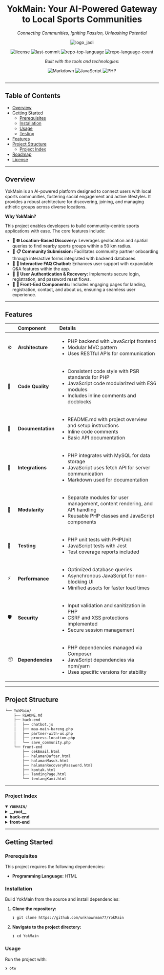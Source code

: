 
<!-- HEADER STYLE: CLASSIC -->
<div align="center">


# YokMain: Your AI-Powered Gateway to Local Sports Communities

<em>Connecting Communities, Igniting Passion, Unleashing Potential</em>

![logo_jadi](https://github.com/user-attachments/assets/e965c5e8-0627-41b2-80ba-072ee66b0105)

<!-- BADGES -->
<img src="https://img.shields.io/github/license/unknownman77/YokMain?style=flat&logo=opensourceinitiative&logoColor=white&color=0080ff" alt="license">
<img src="https://img.shields.io/github/last-commit/unknownman77/YokMain?style=flat&logo=git&logoColor=white&color=0080ff" alt="last-commit">
<img src="https://img.shields.io/github/languages/top/unknownman77/YokMain?style=flat&color=0080ff" alt="repo-top-language">
<img src="https://img.shields.io/github/languages/count/unknownman77/YokMain?style=flat&color=0080ff" alt="repo-language-count">

<em>Built with the tools and technologies:</em>

<img src="https://img.shields.io/badge/Markdown-000000.svg?style=flat&logo=Markdown&logoColor=white" alt="Markdown">
<img src="https://img.shields.io/badge/JavaScript-F7DF1E.svg?style=flat&logo=JavaScript&logoColor=black" alt="JavaScript">
<img src="https://img.shields.io/badge/PHP-777BB4.svg?style=flat&logo=PHP&logoColor=white" alt="PHP">

</div>
<br>

---

## Table of Contents

- [Overview](#overview)
- [Getting Started](#getting-started)
    - [Prerequisites](#prerequisites)
    - [Installation](#installation)
    - [Usage](#usage)
    - [Testing](#testing)
- [Features](#features)
- [Project Structure](#project-structure)
    - [Project Index](#project-index)
- [Roadmap](#roadmap)
- [License](#license)

---

## Overview

YokMain is an AI-powered platform designed to connect users with local sports communities, fostering social engagement and active lifestyles. It provides a robust architecture for discovering, joining, and managing athletic groups across diverse locations.

**Why YokMain?**

This project enables developers to build community-centric sports applications with ease. The core features include:

- 🧭 **🌐 Location-Based Discovery:** Leverages geolocation and spatial queries to find nearby sports groups within a 50 km radius.
- 📝 **📋 Community Submission:** Facilitates community partner onboarding through interactive forms integrated with backend databases.
- 💬 **🤖 Interactive FAQ Chatbot:** Enhances user support with expandable Q&A features within the app.
- 🔐 **🔑 User Authentication & Recovery:** Implements secure login, registration, and password reset flows.
- 🎯 **📱 Front-End Components:** Includes engaging pages for landing, registration, contact, and about us, ensuring a seamless user experience.

---

## Features

|      | Component            | Details                                                                                     |
| :--- | :------------------- | :------------------------------------------------------------------------------------------ |
| ⚙️  | **Architecture**     | <ul><li>PHP backend with JavaScript frontend</li><li>Modular MVC pattern</li><li>Uses RESTful APIs for communication</li></ul> |
| 🔩 | **Code Quality**     | <ul><li>Consistent code style with PSR standards for PHP</li><li>JavaScript code modularized with ES6 modules</li><li>Includes inline comments and docblocks</li></ul> |
| 📄 | **Documentation**    | <ul><li>README.md with project overview and setup instructions</li><li>Inline code comments</li><li>Basic API documentation</li></ul> |
| 🔌 | **Integrations**     | <ul><li>PHP integrates with MySQL for data storage</li><li>JavaScript uses fetch API for server communication</li><li>Markdown used for documentation</li></ul> |
| 🧩 | **Modularity**       | <ul><li>Separate modules for user management, content rendering, and API handling</li><li>Reusable PHP classes and JavaScript components</li></ul> |
| 🧪 | **Testing**          | <ul><li>PHP unit tests with PHPUnit</li><li>JavaScript tests with Jest</li><li>Test coverage reports included</li></ul> |
| ⚡️  | **Performance**      | <ul><li>Optimized database queries</li><li>Asynchronous JavaScript for non-blocking UI</li><li>Minified assets for faster load times</li></ul> |
| 🛡️ | **Security**         | <ul><li>Input validation and sanitization in PHP</li><li>CSRF and XSS protections implemented</li><li>Secure session management</li></ul> |
| 📦 | **Dependencies**     | <ul><li>PHP dependencies managed via Composer</li><li>JavaScript dependencies via npm/yarn</li><li>Uses specific versions for stability</li></ul> |

---

## Project Structure

```sh
└── YokMain/
    ├── README.md
    ├── back-end
    │   ├── chatbot.js
    │   ├── mau-main-bareng.php
    │   ├── partner-with-us.php
    │   ├── process-location.php
    │   └── save_community.php
    └── front-end
        ├── cekEmail.html
        ├── halamanDaftar.html
        ├── halamanMasuk.html
        ├── halamanRecoveryPassword.html
        ├── kontak.html
        ├── landingPage.html
        └── tentangKami.html
```

---

### Project Index

<details open>
	<summary><b><code>YOKMAIN/</code></b></summary>
	<!-- __root__ Submodule -->
	<details>
		<summary><b>__root__</b></summary>
		<blockquote>
			<div class='directory-path' style='padding: 8px 0; color: #666;'>
				<code><b>⦿ __root__</b></code>
			<table style='width: 100%; border-collapse: collapse;'>
			<thead>
				<tr style='background-color: #f8f9fa;'>
					<th style='width: 30%; text-align: left; padding: 8px;'>File Name</th>
					<th style='text-align: left; padding: 8px;'>Summary</th>
				</tr>
			</thead>
				<tr style='border-bottom: 1px solid #eee;'>
					<td style='padding: 8px;'><b><a href='https://github.com/unknownman77/YokMain/blob/master/README.md'>README.md</a></b></td>
					<td style='padding: 8px;'>- Provides an overview of YokMains core functionality as an AI-driven platform that connects users with local sports communities<br>- It facilitates discovering and joining diverse athletic groups, supporting users in building connections and engaging in sports regardless of location or experience level<br>- This README highlights the applications purpose within the broader architecture, emphasizing its role in fostering community and activity.</td>
				</tr>
			</table>
		</blockquote>
	</details>
	<!-- back-end Submodule -->
	<details>
		<summary><b>back-end</b></summary>
		<blockquote>
			<div class='directory-path' style='padding: 8px 0; color: #666;'>
				<code><b>⦿ back-end</b></code>
			<table style='width: 100%; border-collapse: collapse;'>
			<thead>
				<tr style='background-color: #f8f9fa;'>
					<th style='width: 30%; text-align: left; padding: 8px;'>File Name</th>
					<th style='text-align: left; padding: 8px;'>Summary</th>
				</tr>
			</thead>
				<tr style='border-bottom: 1px solid #eee;'>
					<td style='padding: 8px;'><b><a href='https://github.com/unknownman77/YokMain/blob/master/back-end/partner-with-us.php'>partner-with-us.php</a></b></td>
					<td style='padding: 8px;'>- Facilitates community partner submissions by providing a form to collect detailed information about sports groups, including location via interactive map and geolocation features<br>- Integrates with the backend database to store community details, supporting the platforms architecture for managing and displaying user-generated community data within the broader application ecosystem.</td>
				</tr>
				<tr style='border-bottom: 1px solid #eee;'>
					<td style='padding: 8px;'><b><a href='https://github.com/unknownman77/YokMain/blob/master/back-end/chatbot.js'>chatbot.js</a></b></td>
					<td style='padding: 8px;'>- Provides an interactive FAQ feature for the Yok Main Super App, enabling users to access common questions and answers about the platform<br>- Facilitates user engagement by allowing questions to be expanded or collapsed, enhancing the overall user experience and supporting community interaction within the app’s architecture.</td>
				</tr>
				<tr style='border-bottom: 1px solid #eee;'>
					<td style='padding: 8px;'><b><a href='https://github.com/unknownman77/YokMain/blob/master/back-end/process-location.php'>process-location.php</a></b></td>
					<td style='padding: 8px;'>- Facilitates retrieval of nearby partner locations within a 50 km radius based on provided geographic coordinates<br>- Integrates with the database to perform spatial queries, returning sorted results to support location-based features in the application<br>- Serves as a core backend component enabling proximity-based partner discovery within the overall system architecture.</td>
				</tr>
				<tr style='border-bottom: 1px solid #eee;'>
					<td style='padding: 8px;'><b><a href='https://github.com/unknownman77/YokMain/blob/master/back-end/mau-main-bareng.php'>mau-main-bareng.php</a></b></td>
					<td style='padding: 8px;'>- Facilitates user discovery of nearby gaming communities by retrieving and displaying relevant details based on user location or general search<br>- Integrates geolocation to prioritize proximity, offers options to customize the number of communities shown, and presents comprehensive community information within an engaging interface<br>- Serves as a core component for connecting users with local activity groups within the broader platform architecture.</td>
				</tr>
				<tr style='border-bottom: 1px solid #eee;'>
					<td style='padding: 8px;'><b><a href='https://github.com/unknownman77/YokMain/blob/master/back-end/save_community.php'>save_community.php</a></b></td>
					<td style='padding: 8px;'>- Facilitates the submission and storage of community event data into the database, enabling users to register new sports communities with details such as location, schedule, and contact information<br>- Ensures data validation and integrity before persisting entries, supporting the broader architecture of community management and engagement within the platform.</td>
				</tr>
			</table>
		</blockquote>
	</details>
	<!-- front-end Submodule -->
	<details>
		<summary><b>front-end</b></summary>
		<blockquote>
			<div class='directory-path' style='padding: 8px 0; color: #666;'>
				<code><b>⦿ front-end</b></code>
			<table style='width: 100%; border-collapse: collapse;'>
			<thead>
				<tr style='background-color: #f8f9fa;'>
					<th style='width: 30%; text-align: left; padding: 8px;'>File Name</th>
					<th style='text-align: left; padding: 8px;'>Summary</th>
				</tr>
			</thead>
				<tr style='border-bottom: 1px solid #eee;'>
					<td style='padding: 8px;'><b><a href='https://github.com/unknownman77/YokMain/blob/master/front-end/tentangKami.html'>tentangKami.html</a></b></td>
					<td style='padding: 8px;'>- Provides an informative About Us webpage introducing a student-led platform aimed at fostering community connections through sports and shared interests<br>- It emphasizes the team's motivation, core values, and vision to create a supportive environment for individuals seeking meaningful social engagement, especially for students navigating new environments<br>- The page enhances the overall site architecture by establishing the project's mission and community focus.</td>
				</tr>
				<tr style='border-bottom: 1px solid #eee;'>
					<td style='padding: 8px;'><b><a href='https://github.com/unknownman77/YokMain/blob/master/front-end/halamanRecoveryPassword.html'>halamanRecoveryPassword.html</a></b></td>
					<td style='padding: 8px;'>- Facilitates user password recovery by providing an intuitive interface for submitting email addresses to receive reset links<br>- Integrates seamlessly into the authentication flow, enabling users to initiate password reset requests efficiently<br>- Enhances user experience with clear instructions and navigation options, supporting the overall security and accessibility architecture of the application.</td>
				</tr>
				<tr style='border-bottom: 1px solid #eee;'>
					<td style='padding: 8px;'><b><a href='https://github.com/unknownman77/YokMain/blob/master/front-end/halamanMasuk.html'>halamanMasuk.html</a></b></td>
					<td style='padding: 8px;'>- Provides a user login interface for authentication within the web application<br>- It facilitates user access by capturing email or username and password inputs, offering navigation options for account registration, password recovery, and returning to the main landing page<br>- This component is essential for managing user sessions and securing personalized features in the overall architecture.</td>
				</tr>
				<tr style='border-bottom: 1px solid #eee;'>
					<td style='padding: 8px;'><b><a href='https://github.com/unknownman77/YokMain/blob/master/front-end/kontak.html'>kontak.html</a></b></td>
					<td style='padding: 8px;'>- Provides a contact page for Yok Mains website, enabling users to access company contact details and submit messages via a form<br>- It integrates navigation, branding, and footer elements, supporting user engagement and communication within the overall website architecture<br>- This page enhances user interaction by facilitating direct contact with the organization.</td>
				</tr>
				<tr style='border-bottom: 1px solid #eee;'>
					<td style='padding: 8px;'><b><a href='https://github.com/unknownman77/YokMain/blob/master/front-end/landingPage.html'>landingPage.html</a></b></td>
					<td style='padding: 8px;'>- Provides the main landing page interface for Yok Main Super App, showcasing its purpose to connect users with sports communities and promote healthy lifestyles<br>- Features include a welcoming hero section, navigation links, user authentication options, and an integrated FAQ chatbot for user support<br>- Serves as the primary entry point, guiding visitors to explore community engagement and assistance features within the platform.</td>
				</tr>
				<tr style='border-bottom: 1px solid #eee;'>
					<td style='padding: 8px;'><b><a href='https://github.com/unknownman77/YokMain/blob/master/front-end/cekEmail.html'>cekEmail.html</a></b></td>
					<td style='padding: 8px;'>- Provides a user-facing confirmation page prompting users to check their email for a password reset link, supporting the password recovery flow within the applications authentication process<br>- It ensures clear communication and guidance after initiating a password reset request, integrating seamlessly into the overall user account management architecture.</td>
				</tr>
				<tr style='border-bottom: 1px solid #eee;'>
					<td style='padding: 8px;'><b><a href='https://github.com/unknownman77/YokMain/blob/master/front-end/halamanDaftar.html'>halamanDaftar.html</a></b></td>
					<td style='padding: 8px;'>- Provides a user registration interface for the Sportsfam platform, enabling new users to create accounts by submitting personal details such as name, email, username, and password<br>- Facilitates user onboarding within the overall web application architecture, supporting seamless account management and user engagement<br>- The page also offers navigation options for existing users and returning to the main landing page.</td>
				</tr>
			</table>
		</blockquote>
	</details>
</details>

---

## Getting Started

### Prerequisites

This project requires the following dependencies:

- **Programming Language:** HTML

### Installation

Build YokMain from the source and install dependencies:

1. **Clone the repository:**

    ```sh
    ❯ git clone https://github.com/unknownman77/YokMain
    ```

2. **Navigate to the project directory:**

    ```sh
    ❯ cd YokMain
    ```

### Usage

Run the project with:

    ❯ otw

